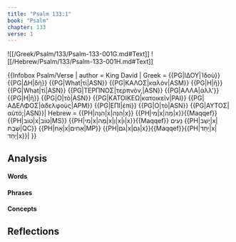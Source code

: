 ```yaml
---
title: "Psalm 133:1"
book: "Psalm"
chapter: 133
verse: 1
---
```

![[/Greek/Psalm/133/Psalm-133-001G.md#Text]]
![[/Hebrew/Psalm/133/Psalm-133-001H.md#Text]]

{{Infobox Psalm/Verse |
  author = King David |
  Greek = {{PG|ΙΔΟΥ|Ἰδοὺ}} {{PG|ΔΗ|δὴ}} {{PG|What|τί|ASN}} {{PG|ΚΑΛΟΣ|καλὸν|ASM}} {{PG|Η|ἢ}} {{PG|What|τί|ASN}} {{PG|ΤΕΡΠΝΟΣ|τερπνὸν,|ASN}} {{PG|ΑΛΛΑ|ἀλλ'}} {{PG|Η|ἢ}} {{PG|Ο|τὸ|ASN}} {{PG|ΚΑΤΟΙΚΕΩ|κατοικεῖν|PAI}} {{PG|ΑΔΕΛΦΟΣ|ἀδελφοὺς|APM}} {{PG|ΕΠΙ|ἐπὶ}} {{PG|Ο|τὸ|ASN}} {{PG|ΑΥΤΟΣ|αὐτό;|ASN}}|
  Hebrew = {{PH|הִנֵּה|x|הִנֵּה|x}} {{PH|מי|x|מַה|x}}{{Maqqef}}{{PH|טוֹב|x|טּוֹב|MS}} {{PH|מי|x|מַה|x|וְ|x|וּ|x}}{{Maqqef}}
נָּעִים
{{PH|יָשַׁב|x|שֶׁבֶת|QC}} {{PH|אָח|x|אַחִים|MP}} {{PH|גם|x|גַּם|x}}{{Maqqef}}{{PH|יַחַד|x|יָחַד|x}}׃|
}}

## Analysis

#### Words

#### Phrases

#### Concepts

## Reflections
